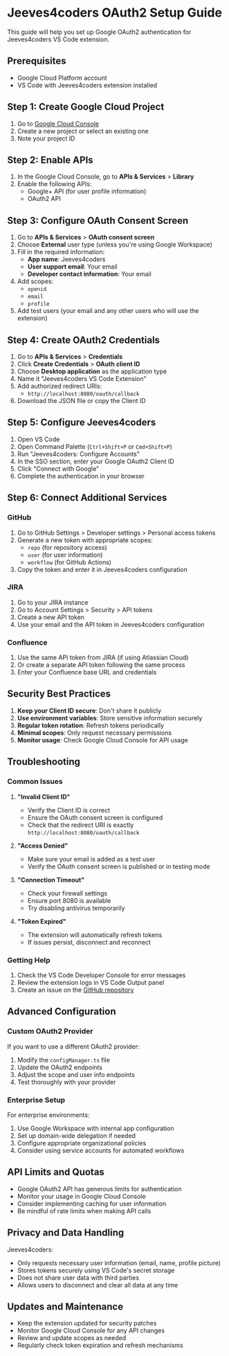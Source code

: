 # Jeeves4coders OAuth2 Setup Guide

This guide will help you set up Google OAuth2 authentication for Jeeves4coders VS Code extension.

## Prerequisites

- Google Cloud Platform account
- VS Code with Jeeves4coders extension installed

## Step 1: Create Google Cloud Project

1. Go to [Google Cloud Console](https://console.cloud.google.com/)
2. Create a new project or select an existing one
3. Note your project ID

## Step 2: Enable APIs

1. In the Google Cloud Console, go to **APIs & Services** > **Library**
2. Enable the following APIs:
   - Google+ API (for user profile information)
   - OAuth2 API

## Step 3: Configure OAuth Consent Screen

1. Go to **APIs & Services** > **OAuth consent screen**
2. Choose **External** user type (unless you're using Google Workspace)
3. Fill in the required information:
   - **App name**: Jeeves4coders
   - **User support email**: Your email
   - **Developer contact information**: Your email
4. Add scopes:
   - `openid`
   - `email`
   - `profile`
5. Add test users (your email and any other users who will use the extension)

## Step 4: Create OAuth2 Credentials

1. Go to **APIs & Services** > **Credentials**
2. Click **Create Credentials** > **OAuth client ID**
3. Choose **Desktop application** as the application type
4. Name it "Jeeves4coders VS Code Extension"
5. Add authorized redirect URIs:
   - `http://localhost:8080/oauth/callback`
6. Download the JSON file or copy the Client ID

## Step 5: Configure Jeeves4coders

1. Open VS Code
2. Open Command Palette (`Ctrl+Shift+P` or `Cmd+Shift+P`)
3. Run "Jeeves4coders: Configure Accounts"
4. In the SSO section, enter your Google OAuth2 Client ID
5. Click "Connect with Google"
6. Complete the authentication in your browser

## Step 6: Connect Additional Services

### GitHub
1. Go to GitHub Settings > Developer settings > Personal access tokens
2. Generate a new token with appropriate scopes:
   - `repo` (for repository access)
   - `user` (for user information)
   - `workflow` (for GitHub Actions)
3. Copy the token and enter it in Jeeves4coders configuration

### JIRA
1. Go to your JIRA instance
2. Go to Account Settings > Security > API tokens
3. Create a new API token
4. Use your email and the API token in Jeeves4coders configuration

### Confluence
1. Use the same API token from JIRA (if using Atlassian Cloud)
2. Or create a separate API token following the same process
3. Enter your Confluence base URL and credentials

## Security Best Practices

1. **Keep your Client ID secure**: Don't share it publicly
2. **Use environment variables**: Store sensitive information securely
3. **Regular token rotation**: Refresh tokens periodically
4. **Minimal scopes**: Only request necessary permissions
5. **Monitor usage**: Check Google Cloud Console for API usage

## Troubleshooting

### Common Issues

1. **"Invalid Client ID"**
   - Verify the Client ID is correct
   - Ensure the OAuth consent screen is configured
   - Check that the redirect URI is exactly `http://localhost:8080/oauth/callback`

2. **"Access Denied"**
   - Make sure your email is added as a test user
   - Verify the OAuth consent screen is published or in testing mode

3. **"Connection Timeout"**
   - Check your firewall settings
   - Ensure port 8080 is available
   - Try disabling antivirus temporarily

4. **"Token Expired"**
   - The extension will automatically refresh tokens
   - If issues persist, disconnect and reconnect

### Getting Help

1. Check the VS Code Developer Console for error messages
2. Review the extension logs in VS Code Output panel
3. Create an issue on the [GitHub repository](https://github.com/Instoradmin/Jeeves4coders/issues)

## Advanced Configuration

### Custom OAuth2 Provider

If you want to use a different OAuth2 provider:

1. Modify the `configManager.ts` file
2. Update the OAuth2 endpoints
3. Adjust the scope and user info endpoints
4. Test thoroughly with your provider

### Enterprise Setup

For enterprise environments:

1. Use Google Workspace with internal app configuration
2. Set up domain-wide delegation if needed
3. Configure appropriate organizational policies
4. Consider using service accounts for automated workflows

## API Limits and Quotas

- Google OAuth2 API has generous limits for authentication
- Monitor your usage in Google Cloud Console
- Consider implementing caching for user information
- Be mindful of rate limits when making API calls

## Privacy and Data Handling

Jeeves4coders:
- Only requests necessary user information (email, name, profile picture)
- Stores tokens securely using VS Code's secret storage
- Does not share user data with third parties
- Allows users to disconnect and clear all data at any time

## Updates and Maintenance

- Keep the extension updated for security patches
- Monitor Google Cloud Console for any API changes
- Review and update scopes as needed
- Regularly check token expiration and refresh mechanisms
